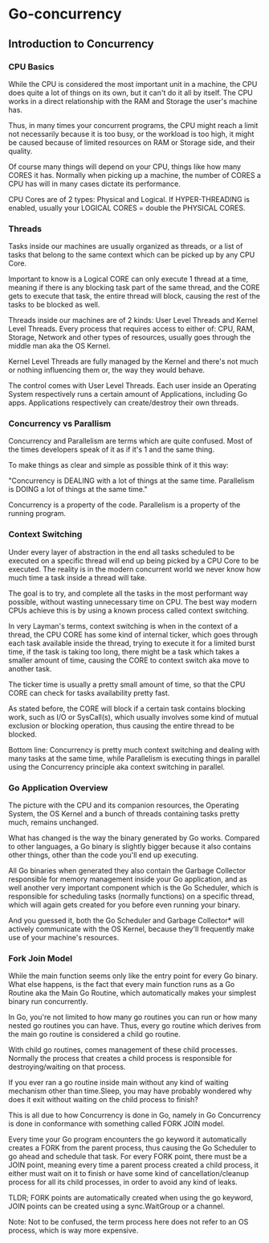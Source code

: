# Go-concurrency
## Introduction to Concurrency
### CPU Basics
While the CPU is considered the most important unit in a machine, the CPU does quite a lot of things on its own, but it can't do it all by itself. The CPU works in a direct relationship with the RAM and Storage the user's machine has.

Thus, in many times your concurrent programs, the CPU might reach a limit not necessarily because it is too busy, or the workload is too high, it might be caused because of limited resources on RAM or Storage side, and their quality.

Of course many things will depend on your CPU, things like how many CORES it has. Normally when picking up a machine, the number of CORES a CPU has will in many cases dictate its performance.

CPU Cores are of 2 types: Physical and Logical. If HYPER-THREADING is enabled, usually your LOGICAL CORES = double the PHYSICAL CORES.
### Threads
Tasks inside our machines are usually organized as threads, or a list of tasks that belong to the same context which can be picked up by any CPU Core.

Important to know is a Logical CORE can only execute 1 thread at a time, meaning if there is any blocking task part of the same thread, and the CORE gets to execute that task, the entire thread will block, causing the rest of the tasks to be blocked as well.

Threads inside our machines are of 2 kinds: User Level Threads and Kernel Level Threads. Every process that requires access to either of: CPU, RAM, Storage, Network and other types of resources, usually goes through the middle man aka the OS Kernel.

Kernel Level Threads are fully managed by the Kernel and there's not much or nothing influencing them or, the way they would behave.

The control comes with User Level Threads. Each user inside an Operating System respectively runs a certain amount of Applications, including Go apps. Applications respectively can create/destroy their own threads.

### Concurrency vs Parallism
Concurrency and Parallelism are terms which are quite confused. Most of the times developers speak of it as if it's 1 and the same thing.

To make things as clear and simple as possible think of it this way:

"Concurrency is DEALING with a lot of things at the same time. Parallelism is DOING a lot of things at the same time."

Concurrency is a property of the code. Parallelism is a property of the running program.

### Context Switching
Under every layer of abstraction in the end all tasks scheduled to be executed on a specific thread will end up being picked by a CPU Core to be executed. The reality is in the modern concurrent world we never know how much time a task inside a thread will take.

The goal is to try, and complete all the tasks in the most performant way possible, without wasting unnecessary time on CPU. The best way modern CPUs achieve this is by using a known process called context switching.

In very Layman's terms, context switching is when in the context of a thread, the CPU CORE has some kind of internal ticker, which goes through each task available inside the thread, trying to execute it for a limited burst time, if the task is taking too long, there might be a task which takes a smaller amount of time, causing the CORE to context switch aka move to another task.

The ticker time is usually a pretty small amount of time, so that the CPU CORE can check for tasks availability pretty fast.

As stated before, the CORE will block if a certain task contains blocking work, such as I/O or SysCall(s), which usually involves some kind of mutual exclusion or blocking operation, thus causing the entire thread to be blocked.

Bottom line: Concurrency is pretty much context switching and dealing with many tasks at the same time, while Parallelism is executing things in parallel using the Concurrency principle aka context switching in parallel.

### Go Application Overview
The picture with the CPU and its companion resources, the Operating System, the OS Kernel and a bunch of threads containing tasks pretty much, remains unchanged.

What has changed is the way the binary generated by Go works. Compared to other languages, a Go binary is slightly bigger because it also contains other things, other than the code you'll end up executing.

All Go binaries when generated they also contain the Garbage Collector responsible for memory management inside your Go application, and as well another very important component which is the Go Scheduler, which is responsible for scheduling tasks (normally functions) on a specific thread, which will again gets created for you before even running your binary.

And you guessed it, both the Go Scheduler and Garbage Collector* will actively communicate with the OS Kernel, because they'll frequently make use of your machine's resources.

### Fork Join Model
While the main function seems only like the entry point for every Go binary. What else happens, is the fact that every main function runs as a Go Routine aka the Main Go Routine, which automatically makes your simplest binary run concurrently.

In Go, you're not limited to how many go routines you can run or how many nested go routines you can have. Thus, every go routine which derives from the main go routine is considered a child go routine.

With child go routines, comes management of these child processes. Normally the process that creates a child process is responsible for destroying/waiting on that process.

If you ever ran a go routine inside main without any kind of waiting mechanism other than time.Sleep, you may have probably wondered why does it exit without waiting on the child process to finish?

This is all due to how Concurrency is done in Go, namely in Go Concurrency is done in conformance with something called FORK JOIN model.

Every time your Go program encounters the go keyword it automatically creates a FORK from the parent process, thus causing the Go Scheduler to go ahead and schedule that task. For every FORK point, there must be a JOIN point, meaning every time a parent process created a child process, it either must wait on it to finish or have some kind of cancellation/cleanup process for all its child processes, in order to avoid any kind of leaks.

TLDR; FORK points are automatically created when using the go keyword, JOIN points can be created using a sync.WaitGroup or a channel.

Note: Not to be confused, the term process here does not refer to an OS process, which is way more expensive.

